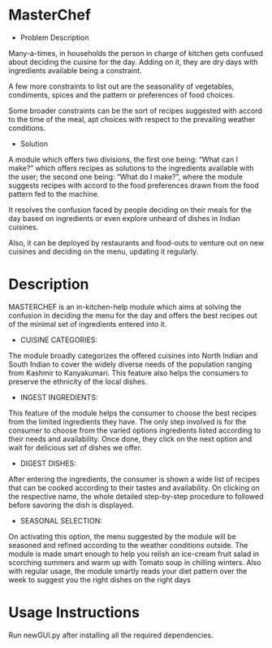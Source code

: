 # MasterChef
- Problem Description

Many-a-times, in households the person in charge of kitchen gets confused about deciding the cuisine for the day. Adding on it, they are dry days with ingredients available being a constraint.

A few more constraints to list out are the seasonality of vegetables, condiments, spices and the pattern or preferences of food choices.

Some broader constraints can be the sort of recipes suggested with accord to the time of the meal, apt choices with respect to the prevailing weather conditions.

- Solution

A module which offers two divisions, the first one being: “What can I make?” which offers recipes as solutions to the ingredients available with the user; the second one being: “What do I make?”, where the module suggests recipes with accord to the food preferences drawn from the food pattern fed to the machine.

It resolves the confusion faced by people deciding on their meals for the day based on ingredients or even explore unheard of dishes in Indian cuisines.

Also, it can be deployed by restaurants and food-outs to venture out on new cuisines and deciding on the menu, updating it regularly.

# Description
MASTERCHEF is an in-kitchen-help module which aims at solving the confusion in deciding the menu for the day and offers the best recipes out of the minimal set of ingredients entered into it.

- CUISINE CATEGORIES:

The module broadly categorizes the offered cuisines into North Indian and South Indian to cover the widely diverse needs of the population ranging from Kashmir to Kanyakumari. This feature also helps the consumers to preserve the ethnicity of the local dishes.

- INGEST INGREDIENTS:

This feature of the module helps the consumer to choose the best recipes from the limited ingredients they have. The only step involved is for the consumer to choose from the varied options ingredients listed according to their needs and availability. Once done, they click on the next option and wait for delicious set of dishes we offer.

- DIGEST DISHES:

After entering the ingredients, the consumer is shown a wide list of recipes that can be cooked according to their tastes and availability. On clicking on the respective name, the whole detailed step-by-step procedure to followed before savoring the dish is displayed.

- SEASONAL SELECTION:

On activating this option, the menu suggested by the module will be seasoned and refined according to the weather conditions outside. The module is made smart enough to help you relish an ice-cream fruit salad in scorching summers and warm up with Tomato soup in chilling winters. Also with regular usage, the module smartly reads your diet pattern over the week to suggest you the right dishes on the right days


# Usage Instructions
Run newGUI.py after installing all the required dependencies.